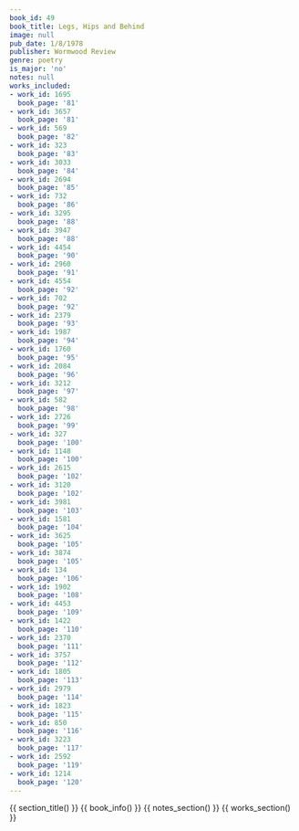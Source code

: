 ```yaml
---
book_id: 49
book_title: Legs, Hips and Behind
image: null
pub_date: 1/8/1978
publisher: Wormwood Review
genre: poetry
is_major: 'no'
notes: null
works_included:
- work_id: 1695
  book_page: '81'
- work_id: 3657
  book_page: '81'
- work_id: 569
  book_page: '82'
- work_id: 323
  book_page: '83'
- work_id: 3033
  book_page: '84'
- work_id: 2694
  book_page: '85'
- work_id: 732
  book_page: '86'
- work_id: 3295
  book_page: '88'
- work_id: 3947
  book_page: '88'
- work_id: 4454
  book_page: '90'
- work_id: 2960
  book_page: '91'
- work_id: 4554
  book_page: '92'
- work_id: 702
  book_page: '92'
- work_id: 2379
  book_page: '93'
- work_id: 1987
  book_page: '94'
- work_id: 1760
  book_page: '95'
- work_id: 2084
  book_page: '96'
- work_id: 3212
  book_page: '97'
- work_id: 582
  book_page: '98'
- work_id: 2726
  book_page: '99'
- work_id: 327
  book_page: '100'
- work_id: 1148
  book_page: '100'
- work_id: 2615
  book_page: '102'
- work_id: 3120
  book_page: '102'
- work_id: 3981
  book_page: '103'
- work_id: 1581
  book_page: '104'
- work_id: 3625
  book_page: '105'
- work_id: 3874
  book_page: '105'
- work_id: 134
  book_page: '106'
- work_id: 1902
  book_page: '108'
- work_id: 4453
  book_page: '109'
- work_id: 1422
  book_page: '110'
- work_id: 2370
  book_page: '111'
- work_id: 3757
  book_page: '112'
- work_id: 1805
  book_page: '113'
- work_id: 2979
  book_page: '114'
- work_id: 1823
  book_page: '115'
- work_id: 850
  book_page: '116'
- work_id: 3223
  book_page: '117'
- work_id: 2592
  book_page: '119'
- work_id: 1214
  book_page: '120'
---
```


{{ section_title() }}
{{ book_info() }}
{{ notes_section() }}
{{ works_section() }}
